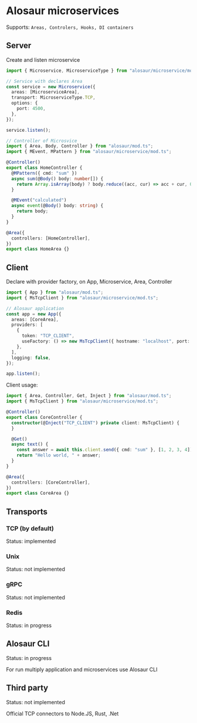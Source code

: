 # Alosaur microservices

Supports: `Areas, Controlers, Hooks, DI containers`

## Server

Create and listen microservice

```ts
import { Microservice, MicroserviceType } from "alosaur/microservice/mod.ts";

// Service with declares Area
const service = new Microservice({
  areas: [MicroserviceArea],
  transport: MicroserviceType.TCP,
  options: {
    port: 4500,
  },
});

service.listen();

// Controller of Microsvice
import { Area, Body, Controller } from "alosaur/mod.ts";
import { MEvent, MPattern } from "alosaur/microservice/mod.ts";

@Controller()
export class HomeController {
  @MPattern({ cmd: "sum" })
  async sum(@Body() body: number[]) {
    return Array.isArray(body) ? body.reduce((acc, cur) => acc + cur, 0) : 0;
  }

  @MEvent("calculated")
  async event(@Body() body: string) {
    return body;
  }
}

@Area({
  controllers: [HomeController],
})
export class HomeArea {}
```

## Client

Declare with provider factory, on App, Microservice, Area, Controller

```ts
import { App } from "alosaur/mod.ts";
import { MsTcpClient } from "alosaur/microservice/mod.ts";

// Alosaur application
const app = new App({
  areas: [CoreArea],
  providers: [
    {
      token: "TCP_CLIENT",
      useFactory: () => new MsTcpClient({ hostname: "localhost", port: 4500 }),
    },
  ],
  logging: false,
});

app.listen();
```

Client usage:

```ts
import { Area, Controller, Get, Inject } from "alosaur/mod.ts";
import { MsTcpClient } from "alosaur/microservice/mod.ts";

@Controller()
export class CoreController {
  constructor(@Inject("TCP_CLIENT") private client: MsTcpClient) {
  }

  @Get()
  async text() {
    const answer = await this.client.send({ cmd: "sum" }, [1, 2, 3, 4]);
    return "Hello world, " + answer;
  }
}

@Area({
  controllers: [CoreController],
})
export class CoreArea {}
```

## Transports

### TCP (by default)

Status: implemented

### Unix

Status: not implemented

### gRPC

Status: not implemented

### Redis

Status: in progress

## Alosaur CLI

Status: in progress

For run multiply application and microservices use Alosaur CLI

## Third party

Status: not implemented

Official TCP connectors to Node.JS, Rust, .Net
